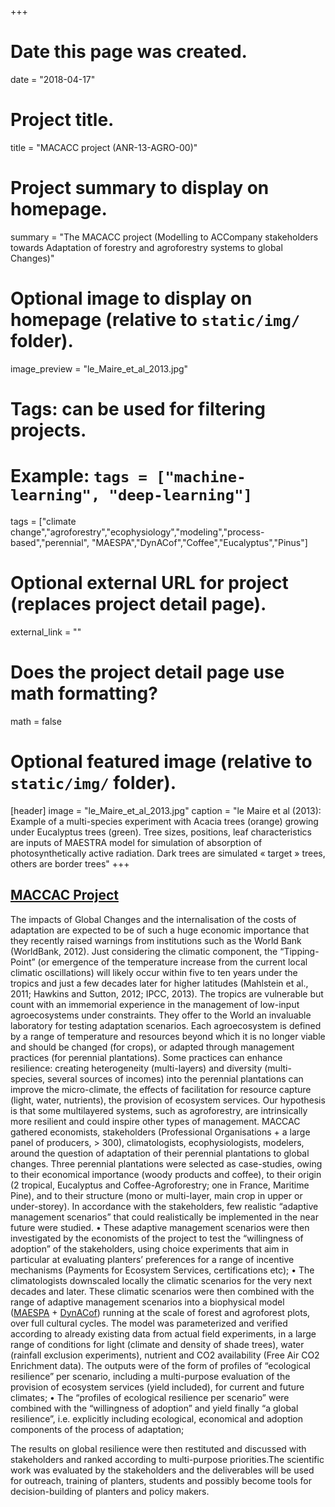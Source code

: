 +++
# Date this page was created.
date = "2018-04-17"

# Project title.
title = "MACACC project (ANR-13-AGRO-00)"

# Project summary to display on homepage.
summary = "The MACACC project (Modelling to ACCompany stakeholders towards Adaptation of forestry and agroforestry systems to global Changes)"

# Optional image to display on homepage (relative to `static/img/` folder).
image_preview = "le_Maire_et_al_2013.jpg"

# Tags: can be used for filtering projects.
# Example: `tags = ["machine-learning", "deep-learning"]`
tags = ["climate change","agroforestry","ecophysiology","modeling","process-based","perennial",
        "MAESPA","DynACof","Coffee","Eucalyptus","Pinus"]

# Optional external URL for project (replaces project detail page).
external_link = ""

# Does the project detail page use math formatting?
math = false

# Optional featured image (relative to `static/img/` folder).
[header]
image = "le_Maire_et_al_2013.jpg"
caption = "le Maire et al (2013): Example of a multi-species experiment with Acacia trees (orange) growing under Eucalyptus trees (green). Tree sizes, positions, leaf characteristics are inputs of MAESTRA model for simulation of absorption of photosynthetically active radiation. Dark trees are simulated « target » trees, others are border trees"
+++
## [MACCAC Project](https://sites.google.com/site/anrmacacc/home)
The impacts of Global Changes and the internalisation of the costs of adaptation are expected to be of such a huge economic importance that they recently raised warnings from institutions such as the World Bank (WorldBank, 2012). Just considering the climatic component, the “Tipping-Point” (or emergence of the temperature increase from the current local climatic oscillations) will likely occur within five to ten years under the tropics and just a few decades later for higher latitudes (Mahlstein et al., 2011; Hawkins and Sutton, 2012; IPCC, 2013). The tropics are vulnerable but count with an immemorial experience in the management of low-input agroecosystems under constraints. They offer to the World an invaluable laboratory for testing adaptation scenarios.
Each agroecosystem is defined by a range of temperature and resources beyond which it is no longer viable and should be changed (for crops), or adapted through management practices (for perennial plantations). Some practices can enhance resilience: creating heterogeneity (multi-layers) and diversity (multi-species, several sources of incomes) into the perennial plantations can improve the micro-climate, the effects of facilitation for resource capture (light, water, nutrients), the provision of ecosystem services. Our hypothesis is that some multilayered systems, such as agroforestry, are intrinsically more resilient and could inspire other types of management.
MACCAC gathered economists, stakeholders (Professional Organisations + a large panel of producers, > 300), climatologists, ecophysiologists, modelers, around the question of adaptation of their perennial plantations to global changes. Three perennial plantations were selected as case-studies, owing to their economical importance (woody products and coffee), to their origin (2 tropical, Eucalyptus and Coffee-Agroforestry; one in France, Maritime Pine), and to their structure (mono or multi-layer, main crop in upper or under-storey). In accordance with the stakeholders, few realistic “adaptive management scenarios” that could realistically be implemented in the near future  were studied.
•	These adaptive management scenarios were then investigated by the economists of the project to test the “willingness of adoption” of the stakeholders, using choice experiments that aim in particular at evaluating planters’ preferences for a range of incentive mechanisms (Payments for Ecosystem Services, certifications etc);
•	The climatologists downscaled locally the climatic scenarios for the very next decades and later. These climatic scenarios were then combined with the range of adaptive management scenarios into a biophysical model ([MAESPA](https://maespa.github.io/) + [DynACof](https://github.com/VEZY/DynACof)) running at the scale of forest and agroforest plots, over full cultural cycles. The model was parameterized and verified according to already existing data from actual field experiments, in a large range of conditions for light (climate and density of shade trees), water (rainfall exclusion experiments), nutrient and CO2 availability (Free Air CO2 Enrichment data). The outputs were of the form of profiles of “ecological resilience” per scenario, including a multi-purpose evaluation of the provision of ecosystem services (yield included), for current and future climates;
•	The “profiles of ecological resilience per scenario” were combined with the “willingness of adoption” and yield finally “a global resilience”, i.e. explicitly including ecological, economical and adoption components of the process of adaptation;

The results on global resilience were then restituted and discussed with stakeholders and ranked according to multi-purpose priorities.The scientific work was evaluated by the stakeholders and the deliverables will be used for outreach, training of planters, students and possibly become tools for decision-building of planters and policy makers.
